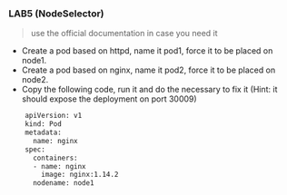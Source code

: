 ### LAB5 (NodeSelector) 
>  use the official documentation in case you need it

- Create a pod based on httpd, name it pod1, force it to be placed on node1.
- Create a pod based on nginx, name it pod2, force it to be placed on node2.
- Copy the following code, run it and do the necessary to fix it (Hint: it should expose the deployment on port 30009)
```bash
    apiVersion: v1
    kind: Pod
    metadata:
      name: nginx
    spec:
      containers:
      - name: nginx
        image: nginx:1.14.2
      nodename: node1
```
